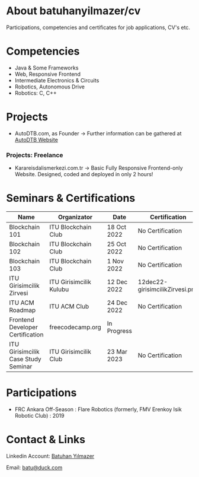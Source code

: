 # About batuhanyilmazer/cv
Participations, competencies and certificates for job applications, CV's etc.

# Competencies
  - Java & Some Frameworks
  - Web, Responsive Frontend
  - Intermediate Electronics & Circuits
  - Robotics, Autonomous Drive
  - Robotics: C, C++

# Projects
  - AutoDTB.com, as Founder -> Further information can be gathered at [AutoDTB Website](https://www.autodtb.com/ "Click to see AutoDTB Website!")
  
  ### Projects: Freelance
  - Karareisdalismerkezi.com.tr -> Basic Fully Responsive Frontend-only Website. Designed, coded and deployed in only 2 hours!

# Seminars & Certifications
| Name                             | Organizator             | Date        | Certification                   |
|----------------------------------|-------------------------|-------------|---------------------------------|
| Blockchain 101                   | ITU Blockchain Club     | 18 Oct 2022 | No Certification                |
| Blockchain 102                   | ITU Blockchain Club     | 25 Oct 2022 | No Certification                |
| Blockchain 103                   | ITU Blockchain Club     | 1 Nov 2022  | No Certification                |
| ITU Girisimcilik Zirvesi         | ITU Girisimcilik Kulubu | 12 Dec 2022 | 12dec22-girisimcilikZirvesi.png |
| ITU ACM Roadmap                  | ITU ACM Club            | 24 Dec 2022 | No Certification                |
| Frontend Developer Certification | freecodecamp.org        | In Progress |                                 |
| ITU Girisimcilik Case Study Seminar | ITU Girisimcilik Club        | 23 Mar 2023 |  No Certification |

# Participations
  - FRC Ankara Off-Season : Flare Robotics (formerly, FMV Erenkoy Isik Robotic Club) : 2019

# Contact & Links
Linkedin Account:
[Batuhan Yılmazer](https://www.linkedin.com/in/batuhan-y%C4%B1lmazer-236a13244/ "Click to see my LinkedIn Account!")

Email:
[batu@duck.com](mailto:batu@duck.com)
